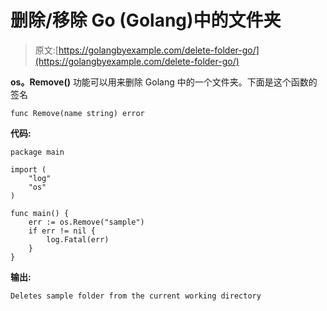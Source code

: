 # 删除/移除 Go (Golang)中的文件夹

> 原文:[https://golangbyexample.com/delete-folder-go/](https://golangbyexample.com/delete-folder-go/)

**os。Remove()** 功能可以用来删除 Golang 中的一个文件夹。下面是这个函数的签名

```
func Remove(name string) error
```

**代码:**

```
package main

import (
    "log"
    "os"
)

func main() {
    err := os.Remove("sample")
    if err != nil {
        log.Fatal(err)
    }
}
```

**输出:**

```
Deletes sample folder from the current working directory
```